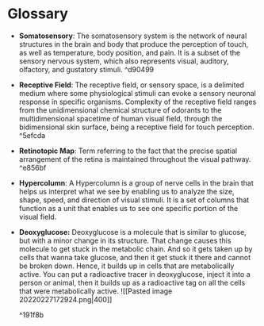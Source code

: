 # Glossary

- **Somatosensory**: The somatosensory system is the network of neural structures in the brain and body that produce the perception of touch, as well as temperature, body position, and pain. It is a subset of the sensory nervous system, which also represents visual, auditory, olfactory, and gustatory stimuli. ^d90499
- **Receptive Field**: The receptive field, or sensory space, is a delimited medium where some physiological stimuli can evoke a sensory neuronal response in specific organisms. Complexity of the receptive field ranges from the unidimensional chemical structure of odorants to the multidimensional spacetime of human visual field, through the bidimensional skin surface, being a receptive field for touch perception. ^5efcda
- **Retinotopic Map**: Term referring to the fact that the precise spatial arrangement of the retina is maintained throughout the visual pathway. ^e856bf
- **Hypercolumn**: A Hypercolumn is a group of nerve cells in the brain that helps us interpret what we see by enabling us to analyze the size, shape, speed, and direction of visual stimuli. It is a set of columns that function as a unit that enables us to see one specific portion of the visual field.
- **Deoxyglucose:** Deoxyglucose is a molecule that is similar to glucose, but with a minor change in its structure. That change causes this molecule to get stuck in the metabolic chain. And so it gets taken up by cells that wanna take glucose, and then it get stuck it there and cannot be broken down. Hence, it builds up in cells that are metabolically active. You can put a radioactive tracer in deoxyglucose, inject it into a person or animal, then it builds up as a radioactive tag on all the cells that were metabolically active.
	![[Pasted image 20220227172924.png|400]]

	 ^191f8b